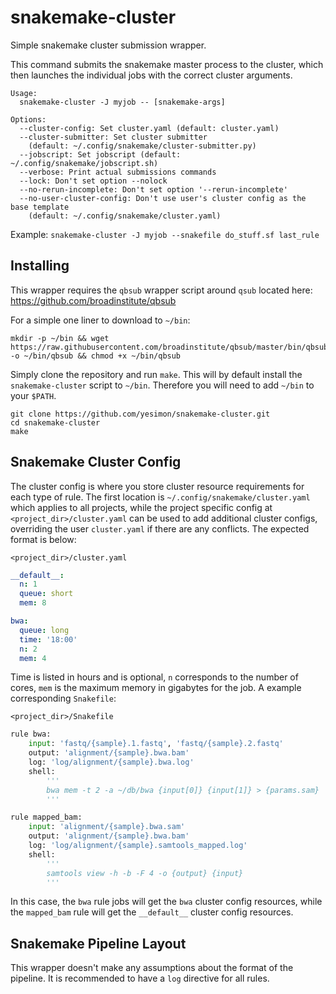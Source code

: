 snakemake-cluster
=================

Simple snakemake cluster submission wrapper.

This command submits the snakemake master process to the cluster, which then launches the
individual jobs with the correct cluster arguments.

```
Usage:
  snakemake-cluster -J myjob -- [snakemake-args]

Options:
  --cluster-config: Set cluster.yaml (default: cluster.yaml)
  --cluster-submitter: Set cluster submitter
    (default: ~/.config/snakemake/cluster-submitter.py)
  --jobscript: Set jobscript (default: ~/.config/snakemake/jobscript.sh)
  --verbose: Print actual submissions commands
  --lock: Don't set option --nolock
  --no-rerun-incomplete: Don't set option '--rerun-incomplete'
  --no-user-cluster-config: Don't use user's cluster config as the base template
    (default: ~/.config/snakemake/cluster.yaml)
```

Example:
  `snakemake-cluster -J myjob --snakefile do_stuff.sf last_rule`

Installing
----------
This wrapper requires the `qbsub` wrapper script around `qsub` located here:
https://github.com/broadinstitute/qbsub

For a simple one liner to download to `~/bin`:
```
mkdir -p ~/bin && wget https://raw.githubusercontent.com/broadinstitute/qbsub/master/bin/qbsub -o ~/bin/qbsub && chmod +x ~/bin/qbsub
```

Simply clone the repository and run `make`. This will by default install the
`snakemake-cluster` script to `~/bin`. Therefore you will need to add `~/bin` to
your `$PATH`.
```
git clone https://github.com/yesimon/snakemake-cluster.git
cd snakemake-cluster
make
```

Snakemake Cluster Config
------------------------
The cluster config is where you store cluster resource requirements for each type of rule. The
first location is `~/.config/snakemake/cluster.yaml` which applies to all projects, while the
project specific config at `<project_dir>/cluster.yaml` can be used to add additional cluster
configs, overriding the user `cluster.yaml` if there are any conflicts. The expected format is below:

`<project_dir>/cluster.yaml`
```yaml
__default__:
  n: 1
  queue: short
  mem: 8

bwa:
  queue: long
  time: '18:00'
  n: 2
  mem: 4
```

Time is listed in hours and is optional, `n` corresponds to the number of cores,
`mem` is the maximum memory in gigabytes for the job. A example corresponding `Snakefile`:

`<project_dir>/Snakefile`
```python
rule bwa:
    input: 'fastq/{sample}.1.fastq', 'fastq/{sample}.2.fastq'
    output: 'alignment/{sample}.bwa.bam'
    log: 'log/alignment/{sample}.bwa.log'
    shell:
        '''
        bwa mem -t 2 -a ~/db/bwa {input[0]} {input[1]} > {params.sam}
        '''

rule mapped_bam:
    input: 'alignment/{sample}.bwa.sam'
    output: 'alignment/{sample}.bwa.bam'
    log: 'log/alignment/{sample}.samtools_mapped.log'
    shell:
        '''
        samtools view -h -b -F 4 -o {output} {input}
        '''
```

In this case, the `bwa` rule jobs will get the `bwa` cluster config resources,
while the `mapped_bam` rule will get the `__default__` cluster config resources.

Snakemake Pipeline Layout
-------------------------
This wrapper doesn't make any assumptions about the format of the pipeline. It
is recommended to have a `log` directive for all rules.
